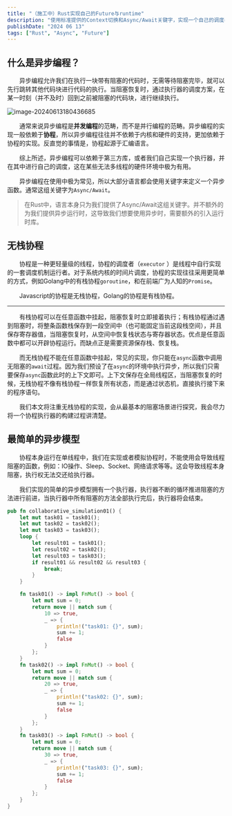 ```yaml
---
title: "（施工中）Rust实现自己的Future与runtime"
description: "使用标准提供的Context切换和Async/Await关键字，实现一个自己的调度器。调度器使用最基本的实现方案。"
publishDate: "2024 06 13"
tags: ["Rust", "Async", "Future"]
---
```


## 什么是异步编程？
&ensp;&ensp;&ensp;&ensp;​异步编程允许我们在执行一块带有阻塞的代码时，无需等待阻塞完毕，就可以先行跳转其他代码块进行代码的执行。当阻塞恢复时，通过执行器的调度方案，在某一时刻（并不及时）回到之前被阻塞的代码块，进行继续执行。

![image-20240613180436685](https://qiniu.asahichyan33.top/images/image-20240613180436685.png)
	
&ensp;&ensp;&ensp;&ensp;通常来说异步编程是**并发编程**的范畴，而不是并行编程的范畴。异步编程的实现一般依赖于**协程**，所以异步编程往往并不依赖于内核和硬件的支持，更加依赖于协程的实现。反直觉的事情是，协程起源于汇编语言。

&ensp;&ensp;&ensp;&ensp;综上所述，异步编程可以依赖于第三方库，或者我们自己实现一个执行器，并在其中进行自己的调度，这在某些无法多线程的硬件环境中极为有用。

&ensp;&ensp;&ensp;&ensp;异步编程在使用中极为常见，所以大部分语言都会使用关键字来定义一个异步函数。通常这组关键字为`Async/Await`。

> 在Rust中，语言本身只为我们提供了Async/Await这组关键字。并不额外的为我们提供异步运行时，这导致我们想要使用异步时，需要额外的引入运行时库。

## 无栈协程
​&ensp;&ensp;&ensp;&ensp;协程是一种更轻量级的线程，协程的调度者（`executor` ）是线程中自行实现的一套调度机制运行者。对于系统内核的时间片调度，协程的实现往往采用更简单的方式，例如Golang中的有栈协程`goroutine`，和在前端广为人知的`Promise`。

​&ensp;&ensp;&ensp;&ensp;Javascript的协程是无栈协程，Golang的协程是有栈协程。

---

​&ensp;&ensp;&ensp;&ensp;有栈协程可以在任意函数中挂起，阻塞恢复时立即接着执行；有栈协程通过遇到阻塞时，将整条函数栈保存到一段空间中（也可能固定当前这段栈空间），并且保存寄存器值，当阻塞恢复时，从空间中恢复栈状态与寄存器状态。优点是任意函数中都可以开辟协程运行。而缺点正是需要资源保存栈、恢复栈。

​&ensp;&ensp;&ensp;&ensp;而无栈协程不能在任意函数中挂起，常见的实现，你只能在`async`函数中调用无阻塞的`await`过程。因为我们预设了在`async`的环境中执行异步，所以我们只需要保存`async`函数此时的上下文即可。上下文保存在全局线程区，当阻塞恢复的时候，无栈协程不像有栈协程一样恢复所有状态，而是通过状态机，直接执行接下来的程序语句。

​&ensp;&ensp;&ensp;&ensp;我们本文将注重无栈协程的实现，会从最基本的阻塞场景进行探究，我会尽力将一个协程执行器的构建过程讲清楚。

## 最简单的异步模型
​&ensp;&ensp;&ensp;&ensp;协程本身运行在单线程中，我们在实现或者模拟协程时，不能使用会导致线程阻塞的函数，例如：IO操作、Sleep、Socket、网络请求等等。这会导致线程本身阻塞，执行权无法交还给执行器。

​&ensp;&ensp;&ensp;&ensp;我们实现的简单的异步模型拥有一个执行器，执行器不断的循环推进阻塞的方法进行前进，当执行器中所有阻塞的方法全部执行完后，执行器将会结束。

```rust
pub fn collaborative_simulation01() {
    let mut task01 = task01();
    let mut task02 = task02();
    let mut task03 = task03();
    loop {
        let result01 = task01();
        let result02 = task02();
        let result03 = task03();
        if result01 && result02 && result03 {
            break;
        }
    }

    fn task01() -> impl FnMut() -> bool {
        let mut sum = 0;
        return move || match sum {
            10 => true,
            _ => {
                println!("task01: {}", sum);
                sum += 1;
                false
            }
        };
    }
    fn task02() -> impl FnMut() -> bool {
        let mut sum = 0;
        return move || match sum {
            20 => true,
            _ => {
                println!("task02: {}", sum);
                sum += 1;
                false
            }
        };
    }
    fn task03() -> impl FnMut() -> bool {
        let mut sum = 0;
        return move || match sum {
            30 => true,
            _ => {
                println!("task03: {}", sum);
                sum += 1;
                false
            }
        };
    }
}

```

